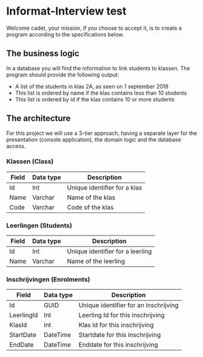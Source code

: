 ﻿# Informat-Interview test

Welcome cadet, your mission, if you choose to accept it, is to create a program according to the specifications below.

## The business logic

In a database you will find the information to link students to klassen. The program should provide the following output:

- A list of the students in klas 2A, as seen on 1 september 2018
- This list is ordered by name if the klas contains less than 10 students
- This list is ordered by id if the klas contains 10 or more students

## The architecture

For this project we will use a 3-tier approach, having a separate layer for the presentation (console application), the
domain logic and the database access.


### Klassen (Class)

| Field | Data type | Description
|-------|-----------|-------------
| Id    | Int       | Unique identifier for a klas
| Name  | Varchar   | Name of the klas
| Code  | Varchar   | Code of the klas

### Leerlingen (Students)

| Field | Data type | Description
|-------|-----------|-------------
| Id    | Int       | Unique identifier for a leerling
| Name  | Varchar   | Name of the leerling

### Inschrijvingen (Enrolments)

| Field | Data type | Description
|-------|-----------|-------------
| Id    | GUID      | Unique identifier for an inschrijving
| LeerlingId | Int  | Leerling Id for this inschrijving
| KlasId | Int      | Klas Id for this inschrijving
| StartDate | DateTime | Startdate for this inschrijving
| EndDate | DateTime | Enddate for this inschrijving
